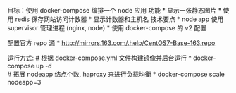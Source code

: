 目标：使用 docker-compose 编排一个 node 应用
功能
    * 显示一张静态图片
    * 使用 redis 保存网站访问计数器
    * 显示计数器和主机名
技术要点
    * node app 使用 supervisor 管理进程 (nginx, node)
    * 使用 docker-compose 的 v2 配置

配置官方 repo 源
    * http://mirrors.163.com/.help/CentOS7-Base-163.repo

运行方式:
    # 根据 docker-compose.yml 文件构建镜像并后台运行
    * docker-compose up -d  
    # 拓展 nodeapp 结点个数, haproxy 来进行负载均衡 
    * docker-compose scale nodeapp=3
